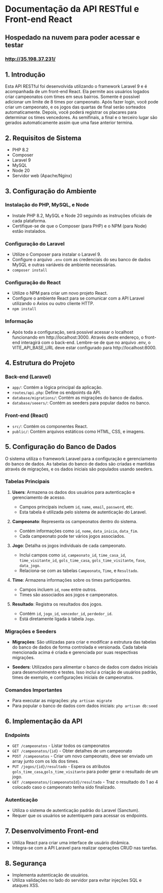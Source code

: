 
# Documentação da API RESTful e Front-end React

## Hospedado na nuvem para poder acessar e testar
### http://35.198.37.231/

## 1. Introdução
Esta API RESTful foi desenvolvida utilizando o framework Laravel 9 e é acompanhada de um front-end React. Ela permite aos usuários logados criar campeonatos com times em seus bairros. Somente é possível adicionar um limite de 8 times por campeonato. Após fazer login, você pode criar um campeonato, e os jogos das quartas de final serão sorteados automaticamente. Depois, você poderá registrar os placares para determinar os times vencedores. As semifinais, a final e o terceiro lugar são gerados automaticamente assim que uma fase anterior termina.

## 2. Requisitos de Sistema
- PHP 8.2
- Composer
- Laravel 9
- MySQL
- Node 20
- Servidor web (Apache/Nginx)

## 3. Configuração do Ambiente
### Instalação do PHP, MySQL, e Node
- Instale PHP 8.2, MySQL e Node 20 seguindo as instruções oficiais de cada plataforma.
- Certifique-se de que o Composer (para PHP) e o NPM (para Node) estão instalados.

### Configuração do Laravel
- Utilize o Composer para instalar o Laravel 9.
- Configure o arquivo `.env` com as credenciais do seu banco de dados MySQL e outras variáveis de ambiente necessárias.
- `composer install`

### Configuração do React
- Utilize o NPM para criar um novo projeto React.
- Configure o ambiente React para se comunicar com a API Laravel utilizando o Axios ou outro cliente HTTP.
- `npm install`

### Informação
- Após toda a configuração, será possível acessar o localhost funcionando em http://localhost:3000. Através deste endereço, o front-end interagirá com o back-end. Lembre-se de que no arquivo .env, o VITE_API_BASE_URL deve estar configurado para http://localhost:8000.

## 4. Estrutura do Projeto
### Back-end (Laravel)
- `app/`: Contém a lógica principal da aplicação.
- `routes/api.php`: Define os endpoints da API.
- `database/migrations/`: Contém as migrações do banco de dados.
- `database/seeers/`: Contém as seeders para popular dados no banco.

### Front-end (React)
- `src/`: Contém os componentes React.
- `public/`: Contém arquivos estáticos como HTML, CSS, e imagens.
## 5. Configuração do Banco de Dados

O sistema utiliza o framework Laravel para a configuração e gerenciamento do banco de dados. As tabelas do banco de dados são criadas e mantidas através de migrações, e os dados iniciais são populados usando seeders.

### Tabelas Principais

1. **Users**: Armazena os dados dos usuários para autenticação e gerenciamento de acesso.
    - Campos principais incluem `id`, `name`, `email`, `password`, etc.
    - Esta tabela é utilizada pelo sistema de autenticação do Laravel.

2. **Campeonato**: Representa os campeonatos dentro do sistema.
    - Contém informações como `id`, `nome`, `data_inicio`, `data_fim`.
    - Cada campeonato pode ter vários jogos associados.

3. **Jogo**: Detalha os jogos individuais de cada campeonato.
    - Inclui campos como `id`, `campeonato_id`, `time_casa_id`, `time_visitante_id`, `gols_time_casa`, `gols_time_visitante`, `fase`, `data_jogo`.
    - Relaciona-se com as tabelas `Campeonato`, `Time`, e `Resultado`.

4. **Time**: Armazena informações sobre os times participantes.
    - Campos incluem `id`, `nome` entre outros.
    - Times são associados aos jogos e campeonatos.

5. **Resultado**: Registra os resultados dos jogos.
    - Contém `id`, `jogo_id`, `vencedor_id`, `perdedor_id`.
    - Está diretamente ligada à tabela `Jogo`.

### Migrações e Seeders

- **Migrações**: São utilizadas para criar e modificar a estrutura das tabelas do banco de dados de forma controlada e versionada. Cada tabela mencionada acima é criada e gerenciada por suas respectivas migrações.

- **Seeders**: Utilizados para alimentar o banco de dados com dados iniciais para desenvolvimento e testes. Isso inclui a criação de usuários padrão, times de exemplo, e configurações iniciais de campeonatos.

### Comandos Importantes

- Para executar as migrações: `php artisan migrate`
- Para popular o banco de dados com dados iniciais: `php artisan db:seed`

## 6. Implementação da API
### Endpoints
- `GET /campeonatos` - Listar todos os campeonatos
- `GET /campeonatos/{id}` - Obter detalhes de um campeonato
- `POST /campeonatos` - Criar um novo campeonato, deve ser enviado um array junto com os Ids dos times.
- `PUT /jogos/{id}/resultado` - Espera os atributos `gols_time_casa`,`gols_time_visitante` para poder gerar o resultado de um jogo.
- `GET /campeonatos/{campeonatoId}/resultado` - Traz o resultado do 1 ao 4 colocado caso o campeonato tenha sido finalizado.

### Autenticação
- Utiliza o sistema de autenticação padrão do Laravel (Sanctum).
- Requer que os usuários se autentiquem para acessar os endpoints.

## 7. Desenvolvimento Front-end
- Utiliza React para criar uma interface de usuário dinâmica.
- Integra-se com a API Laravel para realizar operações CRUD nas tarefas.

## 8. Segurança
- Implementa autenticação de usuários.
- Utiliza validações no lado do servidor para evitar injeções SQL e ataques XSS.
